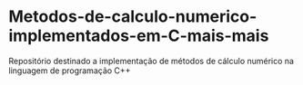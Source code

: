 # Metodos-de-calculo-numerico-implementados-em-C-mais-mais
 Repositório destinado a implementação de métodos de cálculo numérico na linguagem de programação C++
